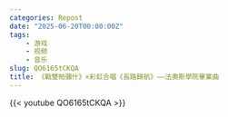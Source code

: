 ```yaml
---
categories: Repost
date: "2025-06-20T00:00:00Z"
tags:
    - 游戏
    - 视频
    - 音乐
slug: QO6165tCKQA
title: 《戰雙帕彌什》×彩虹合唱《長路歸航》——法奧斯學院畢業曲
---
```


{{< youtube QO6165tCKQA >}}
